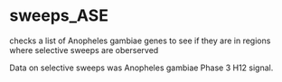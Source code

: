 # sweeps_ASE
checks a list of Anopheles gambiae genes to see if they are in regions where selective sweeps are oberserved

Data on selective sweeps was  Anopheles gambiae Phase 3 H12 signal.
